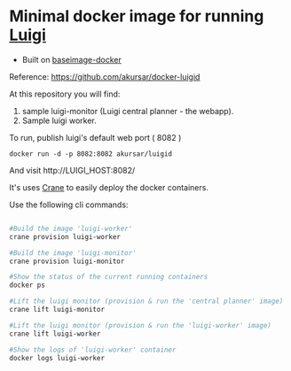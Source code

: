 # Minimal docker image for running [Luigi](http://luigi.readthedocs.org/en/latest/index.html)

- Built on [baseimage-docker](http://phusion.github.io/baseimage-docker/)

Reference: https://github.com/akursar/docker-luigid


At this repository you will find:
1) sample luigi-monitor (Luigi central planner - the webapp).
2) Sample luigi worker.

To run, publish luigi's default web port ( 8082 )

    docker run -d -p 8082:8082 akursar/luigid

And visit http://LUIGI_HOST:8082/





	
It's uses [Crane](https://github.com/michaelsauter/crane) to easily deploy the docker containers.


Use the following cli commands:

```bash

#Build the image 'luigi-worker'
crane provision luigi-worker

#Build the image 'luigi-monitor'
crane provision luigi-monitor

#Show the status of the current running containers 
docker ps

#Lift the luigi monitor (provision & run the 'central planner' image)
crane lift luigi-monitor

#Lift the luigi monitor (provision & run the 'luigi-worker' image)
crane lift luigi-worker

#Show the logs of 'luigi-worker' container
docker logs luigi-worker

```	


